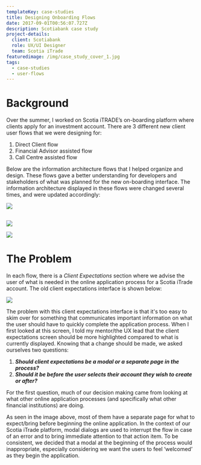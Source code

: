 ```yaml
---
templateKey: case-studies
title: Designing Onboarding Flows
date: 2017-09-01T00:56:07.727Z
description: Scotiabank case study
project-details:
  client: Scotiabank
  role: UX/UI Designer
  team: Scotia iTrade
featuredimage: /img/case_study_cover_1.jpg
tags:
  - case-studies
  - user-flows
---
```

# Background

Over the summer, I worked on Scotia iTRADE’s on-boarding platform where clients apply for an investment account. There are 3 different new client user flows that we were designing for: 

1. Direct Client flow
2. Financial Advisor assisted flow
3. Call Centre assisted flow

Below are the information architecture flows that I helped organize and design. These flows gave a better understanding for developers and stakeholders of what was planned for the new on-boarding interface. The information architecture displayed in these flows were changed several times, and were updated accordingly:

![](/img/direct_client_image.png)

## 

![](/img/fa_image.png)

![](/img/call_center_image.png)

# The Problem

In each flow, there is a _Client Expectations_ section where we advise the user of what is needed in the online application process for a Scotia iTrade account. The old client expectations interface is shown below:

![](/img/old_client_expectations.png)

The problem with this client expectations interface is that it's too easy to skim over for something that communicates important information on what the user should have to quickly complete the application process. When I first looked at this screen, I told my mentor/the UX lead that the client expectations screen should be more highlighted compared to what is currently displayed. Knowing that a change should be made, we asked ourselves two questions:

1. **_Should client expectations be a modal or a separate page in the process?_**
2. **_Should it be before the user selects their account they wish to create or after?_**

For the first question, much of our decision making came from looking at what other online application processes (and specifically what other financial institutions) are doing. 







As seen in the image above, most of them have a separate page for what to expect/bring before beginning the online application. In the context of our Scotia iTrade platform, modal dialogs are used to interrupt the flow in case of an error and to bring immediate attention to that action item. To be consistent, we decided that a modal at the beginning of the process would inappropriate, especially considering we want the users to feel ‘welcomed’ as they begin the application.
